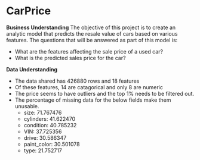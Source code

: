 # CarPrice

**Business Understanding**
The objective of this project is to create an analytic model that predicts the resale value of cars based on various features. 
The questions that will be answered as part of this model is:
  * What are the features affecting the sale price of a used car?
  * What is the predicted sales price for the car?

**Data Understanding**

* The data shared has 426880 rows and 18 features
* Of these features, 14 are catagorical and only 8 are numeric 
* The price seems to have outliers and the top 1% needs to be filtered out.
* The percentage of missing data for the below fields make them unusable.
  * size:	71.767476
  * cylinders:	41.622470
  * condition:	40.785232
  * VIN:	37.725356
  * drive:	30.586347
  * paint_color:	30.501078
  * type:	21.752717



